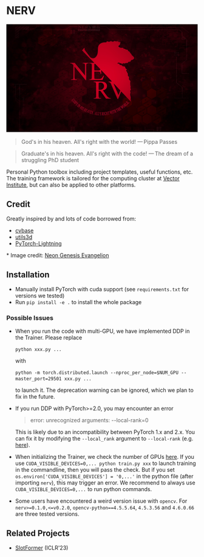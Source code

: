 # NERV

<p align="center"><img src="src/NERV.jpg" alt="NERV" width="800"/></p>

> God's in his heaven. All's right with the world!
> — Pippa Passes

> Graduate's in his heaven. All's right with the code!
> — The dream of a struggling PhD student

Personal Python toolbox including project templates, useful functions, etc.
The training framework is tailored for the computing cluster at [Vector Institute](https://vectorinstitute.ai/), but can also be applied to other platforms.

## Credit

Greatly inspired by and lots of code borrowed from:

-   [cvbase](https://github.com/hellock/cvbase)
-   [utils3d](https://github.com/Steve-Tod/utils3d)
-   [PyTorch-Lightning](https://github.com/PyTorchLightning/pytorch-lightning)

\* Image credit: [Neon Genesis Evangelion](https://en.wikipedia.org/wiki/Neon_Genesis_Evangelion)

## Installation

-   Manually install PyTorch with cuda support (see `requirements.txt` for versions we tested)
-   Run `pip install -e .` to install the whole package

### Possible Issues

-   When you run the code with multi-GPU, we have implemented DDP in the Trainer.
    Please replace

    ```shell
    python xxx.py ...
    ```

    with

    ```shell
    python -m torch.distributed.launch --nproc_per_node=$NUM_GPU --master_port=29501 xxx.py ...
    ```

    to launch it.
    The deprecation warning can be ignored, which we plan to fix in the future.

-   If you run DDP with PyTorch>=2.0, you may encounter an error

    > error: unrecognized arguments: --local-rank=0

    This is likely due to an incompatibility between PyTorch 1.x and 2.x.
    You can fix it by modifying the `--local_rank` argument to `--local-rank` (e.g. [here](https://github.com/Wuziyi616/nerv/blob/4dca106f5b38ddeb98ea496582d490287dd89d7c/nerv/training/train.py#L91)).

-   When initializing the Trainer, we check the number of GPUs [here](https://github.com/Wuziyi616/nerv/blob/e83ac66c6ce30e1ca3d0a287df9d3699ed9ec499/nerv/training/method.py#L117).
    If you use `CUDA_VISIBLE_DEVICES=0,... python train.py xxx` to launch training in the commandline, then you will pass the check.
    But if you set `os.environ['CUDA_VISIBLE_DEVICES'] = '0,...'` in the python file (after importing `nerv`), this may trigger an error.
    We recommend to always use `CUDA_VISIBLE_DEVICES=0,...` to run python commands.

-   Some users have encountered a weird version issue with `opencv`.
    For `nerv>=0.1.0,<=v0.2.0`, `opencv-python==4.5.5.64`, `4.5.3.56` and `4.6.0.66` are three tested versions.

## Related Projects

-   [SlotFormer](https://github.com/pairlab/SlotFormer) (ICLR'23)
